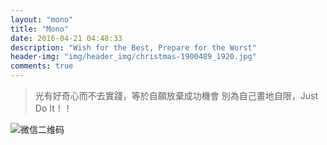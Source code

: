 ```yaml
---
layout: "mono"
title: "Mono"
date: 2016-04-21 04:48:33
description: "Wish for the Best, Prepare for the Worst"
header-img: "img/header_img/christmas-1900489_1920.jpg"
comments: true
---
```


> 光有好奇心而不去實踐，等於自願放棄成功機會
> 別為自己畫地自限，Just Do It！！

![微信二维码](fujieerweima.png)
